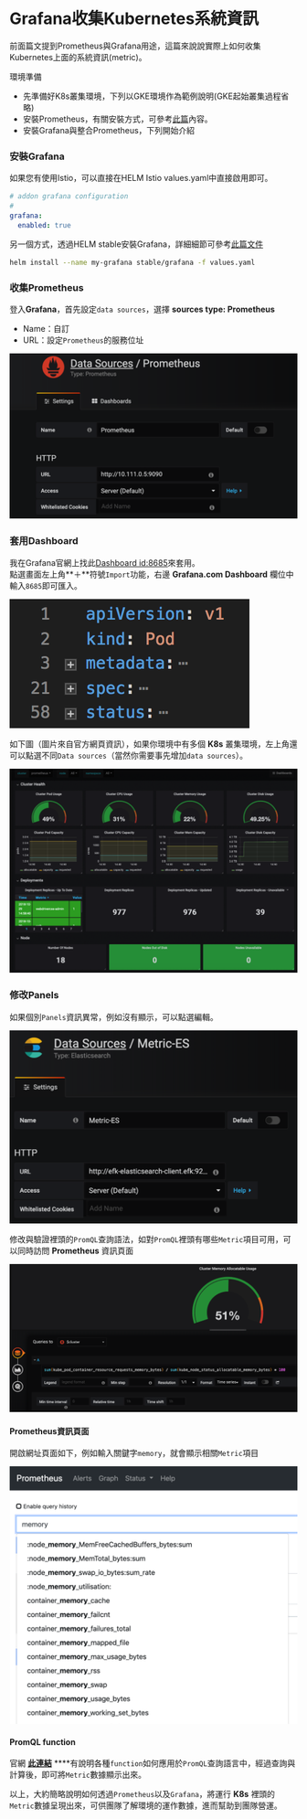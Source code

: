 # Grafana收集Kubernetes系統資訊

前面篇文提到Prometheus與Grafana用途，這篇來說說實際上如何收集Kubernetes上面的系統資訊\(metric\)。

環境準備

* 先準備好K8s叢集環境，下列以GKE環境作為範例說明\(GKE起始叢集過程省略\)
* 安裝Prometheus，有關安裝方式，可參考[此篇](https://app.gitbook.com/@fufu/s/kk8s/~/drafts/-LpxQCUINCwdIigxPmJi/primary/task-memory/10.troubleshooting-prometheus#shi-yong-helm-an-zhuang-geng-xin-prometheus)內容。
* 安裝Grafana與整合Prometheus，下列開始介紹

### 安裝Grafana

如果您有使用Istio，可以直接在HELM Istio values.yaml中直接啟用即可。

```yaml
# addon grafana configuration
#
grafana:
  enabled: true
```

另一個方式，透過HELM stable安裝Grafana，詳細細節可參考[此篇文件](https://github.com/helm/charts/tree/master/stable/grafana)

```bash
helm install --name my-grafana stable/grafana -f values.yaml
```

### 收集Prometheus

登入**Grafana**，首先設定`data sources`，選擇 **sources type: Prometheus**

* Name：自訂
* URL：設定`Prometheus`的服務位址 

![](../.gitbook/assets/image%20%287%29.png)

### 套用Dashboard

我在Grafana官網上找此[Dashboard id:8685](https://grafana.com/grafana/dashboards/8685)來套用。  
點選畫面左上角**＋**符號`Import`功能，右邊 **Grafana.com Dashboard** 欄位中輸入`8685`即可匯入。

![](../.gitbook/assets/image%20%2816%29.png)

如下圖（圖片來自官方網頁資訊），如果你環境中有多個 **K8s** 叢集環境，左上角還可以點選不同`Data sources`（當然你需要事先增加`data sources`）。

![](../.gitbook/assets/image%20%2823%29.png)

### 修改Panels

如果個別`Panels`資訊異常，例如沒有顯示，可以點選編輯。

![](../.gitbook/assets/image%20%2811%29.png)

修改與驗證裡頭的`PromQL`查詢語法，如對`PromQL`裡頭有哪些`Metric`項目可用，可以同時訪問 **Prometheus** 資訊頁面

![](../.gitbook/assets/image.png)

#### Prometheus資訊頁面

開啟網址頁面如下，例如輸入關鍵字`memory`，就會顯示相關`Metric`項目

![](../.gitbook/assets/image%20%285%29.png)

#### PromQL function

官網 [**此連結**](https://prometheus.io/docs/prometheus/latest/querying/functions/) ****有說明各種`function`如何應用於`PromQL`查詢語言中，經過查詢與計算後，即可將`Metric`數據顯示出來。

以上，大約簡略說明如何透過`Prometheus`以及`Grafana`，將運行 **K8s** 裡頭的`Metric`數據呈現出來，可供團隊了解環境的運作數據，進而幫助到團隊營運。

